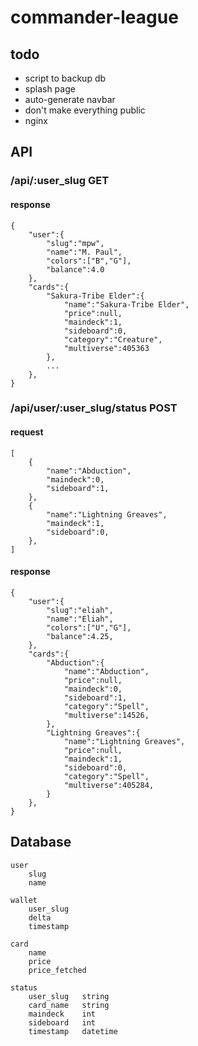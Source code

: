 # commander-league

## todo
 - script to backup db
 - splash page
 - auto-generate navbar
 - don't make everything public
 - nginx

## API

### /api/:user_slug GET

#### response

```
{
    "user":{
        "slug":"mpw",
        "name":"M. Paul",
        "colors":["B","G"],
        "balance":4.0
    },
    "cards":{
        "Sakura-Tribe Elder":{
            "name":"Sakura-Tribe Elder",
            "price":null,
            "maindeck":1,
            "sideboard":0,
            "category":"Creature",
            "multiverse":405363
        },
        ...
    },
}
```

### /api/user/:user_slug/status POST

#### request

```
[
    {
        "name":"Abduction",
        "maindeck":0,
        "sideboard":1,
    },
    {
        "name":"Lightning Greaves",
        "maindeck":1,
        "sideboard":0,
    },
]   
```

#### response
```
{
    "user":{
        "slug":"eliah",
        "name":"Eliah",
        "colors":["U","G"],
        "balance":4.25,
    },
    "cards":{
        "Abduction":{
            "name":"Abduction",
            "price":null,
            "maindeck":0,
            "sideboard":1,
            "category":"Spell",
            "multiverse":14526,
        },
        "Lightning Greaves":{
            "name":"Lightning Greaves",
            "price":null,
            "maindeck":1,
            "sideboard":0,
            "category":"Spell",
            "multiverse":405284,
        }
    },
}
```

## Database

```
user
    slug
    name

wallet
    user_slug
    delta
    timestamp

card
    name
    price
    price_fetched

status
    user_slug   string
    card_name   string
    maindeck    int
    sideboard   int
    timestamp   datetime
```
